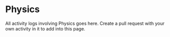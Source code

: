 # Physics
All activity logs involving Physics goes here.
Create a pull request with your own activity in it to add into this page.
